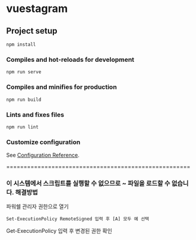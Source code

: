 # vuestagram

## Project setup
```
npm install
```

### Compiles and hot-reloads for development
```
npm run serve
```

### Compiles and minifies for production
```
npm run build
```

### Lints and fixes files
```
npm run lint
```

### Customize configuration
See [Configuration Reference](https://cli.vuejs.org/config/).


=====================================================
### 이 시스템에서 스크립트를 실행할 수 없으므로 ~ 파일을 로드할 수 없습니다. 해결방법

파워쉘 관리자 권한으로 열기 
```
Set-ExecutionPolicy RemoteSigned 입력 후 [A] 모두 예 선택
```
Get-ExecutionPolicy 입력 후 변경된 권한 확인

